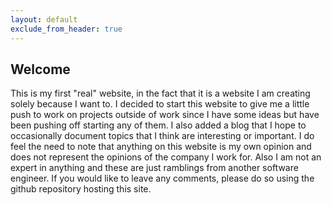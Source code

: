 ```yaml
---
layout: default
exclude_from_header: true
---
```

## Welcome
This is my first "real" website, in the fact that it is a website I am creating solely because I want to. I decided to start this website to give me a little push to work on projects outside of work since I have some ideas but have been pushing off starting any of them. I also added a blog that I hope to occasionally document topics that I think are interesting or important. I do feel the need to note that anything on this website is my own opinion and does not represent the opinions of the company I work for. Also I am not an expert in anything and these are just ramblings from another software engineer. If you would like to leave any comments, please do so using the github repository hosting this site.
